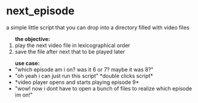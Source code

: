 <b>next_episode</b>
============
a simple little script that you can drop into a directory filled with video files <br>

<ol><b>the objective:</b>
  <li>play the next video file in lexicographical order</li>
  <li>save the file after next that to be played later</li>
</ol>

<ul><b>use case:</b>
  <li>"which episode am i on? was it 6 or 7? maybe it was 8?"</li>
  <li>"oh yeah i can just run this script" *double clicks script*</li>
  <li>*video player opens and starts playing episode 9*</li>
  <li>"wow! now i dont have to open a bunch of files to realize which episode im on!"</li>
</ul>
  
